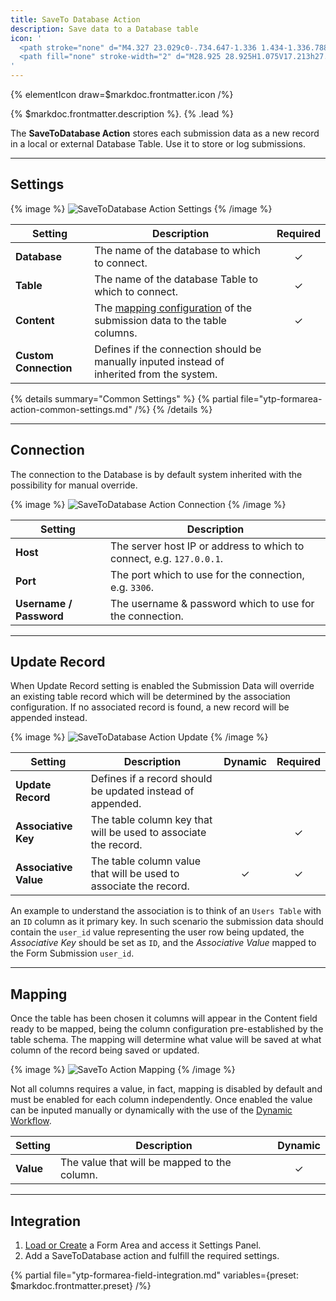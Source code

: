 ```yaml
---
title: SaveTo Database Action
description: Save data to a Database table
icon: '
  <path stroke="none" d="M4.327 23.029c0-.734.647-1.336 1.434-1.336.788 0 1.435.602 1.435 1.336 0 .733-.647 1.336-1.435 1.336-.787 0-1.434-.603-1.434-1.336Zm0-15.965c0-.734.647-1.336 1.434-1.336.788 0 1.435.602 1.435 1.336 0 .733-.647 1.336-1.435 1.336-.787 0-1.434-.603-1.434-1.336Z"/>
  <path fill="none" stroke-width="2" d="M28.925 28.925H1.075V17.213h27.85v11.712ZM1.075 1.075h27.85v11.712H1.075V1.075Z"/>
'
---
```


{% elementIcon draw=$markdoc.frontmatter.icon /%}

{% $markdoc.frontmatter.description %}. {% .lead %}

The **SaveToDatabase Action** stores each submission data as a new record in a local or external Database Table. Use it to store or log submissions.

---

## Settings

{% image %}
![SaveToDatabase Action Settings](/assets/ytp/forms/action-savetodb-settings.webp)
{% /image %}

| Setting | Description | Required |
| ------- | ----------- | :------: |
| **Database** | The name of the database to which to connect. | &#x2713; |
| **Table** | The name of the database Table to which to connect. | &#x2713; |
| **Content** | The [mapping configuration](#mapping) of the submission data to the table columns. | &#x2713; |
| **Custom Connection** | Defines if the connection should be manually inputed instead of inherited from the system. |

{% details summary="Common Settings" %}
    {% partial file="ytp-formarea-action-common-settings.md" /%}
{% /details %}

---

## Connection

The connection to the Database is by default system inherited with the possibility for manual override.

{% image %}
![SaveToDatabase Action Connection](/assets/ytp/forms/action-savetodb-connection.webp)
{% /image %}

| Setting | Description |
| ------- | ----------- |
| **Host** | The server host IP or address to which to connect, e.g. `127.0.0.1`. |
| **Port** | The port which to use for the connection, e.g. `3306`. |
| **Username / Password** | The username & password which to use for the connection. |

---

## Update Record

When Update Record setting is enabled the Submission Data will override an existing table record which will be determined by the association configuration. If no associated record is found, a new record will be appended instead.

{% image %}
![SaveToDatabase Action Update](/assets/ytp/forms/action-savetodb-update.webp)
{% /image %}

| Setting | Description | Dynamic | Required |
| ------- | ----------- | :-----: | :------: |
| **Update Record** | Defines if a record should be updated instead of appended. |
| **Associative Key** | The table column key that will be used to associate the record. | | &#x2713; |
| **Associative Value** | The table column value that will be used to associate the record. | &#x2713; | &#x2713; |

An example to understand the association is to think of an `Users Table` with an `ID` column as it primary key. In such scenario the submission data should contain the `user_id` value representing the user row being updated, the *Associative Key* should be set as `ID`, and the *Associative Value* mapped to the Form Submission `user_id`.

---

## Mapping

Once the table has been chosen it columns will appear in the Content field ready to be mapped, being the column configuration pre-established by the table schema. The mapping will determine what value will be saved at what column of the record being saved or updated.

{% image %}
![SaveTo Action Mapping](/assets/ytp/forms/action-saveto-mapping.webp)
{% /image %}

Not all columns requires a value, in fact, mapping is disabled by default and must be enabled for each column independently. Once enabled the value can be inputed manually or dynamically with the use of the [Dynamic Workflow](../dynamic).

| Setting | Description | Dynamic |
| ------- | ----------- | :-----: |
| **Value** | The value that will be mapped to the column. | &#x2713; |

---

## Integration

1. [Load or Create](../integration) a Form Area and access it Settings Panel.
1. Add a SaveToDatabase action and fulfill the required settings.

{% partial file="ytp-formarea-field-integration.md" variables={preset: $markdoc.frontmatter.preset} /%}
